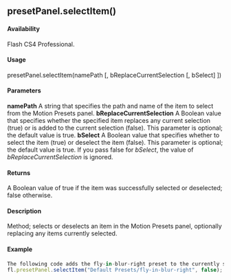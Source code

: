 ## presetPanel.selectItem()

#### Availability

Flash CS4 Professional.

#### Usage

presetPanel.selectItem(namePath \[, bReplaceCurrentSelection \[, bSelect\] \])

#### Parameters

**namePath** A string that specifies the path and name of the item to select from the Motion Presets panel.
**bReplaceCurrentSelection** A Boolean value that specifies whether the specified item replaces any current selection (true) or is added to the current selection (false). This parameter is optional; the default value is true.
**bSelect** A Boolean value that specifies whether to select the item (true) or deselect the item (false). This parameter is optional; the default value is true. If you pass false for *bSelect*, the value of *bReplaceCurrentSelection* is ignored.

#### Returns

A Boolean value of true if the item was successfully selected or deselected; false otherwise.

#### Description

Method; selects or deselects an item in the Motion Presets panel, optionally replacing any items currently selected.

#### Example

```javascript
The following code adds the fly-in-blur-right preset to the currently selected presets (if any) in the Motion Presets panel:
fl.presetPanel.selectItem("Default Presets/fly-in-blur-right", false);

```